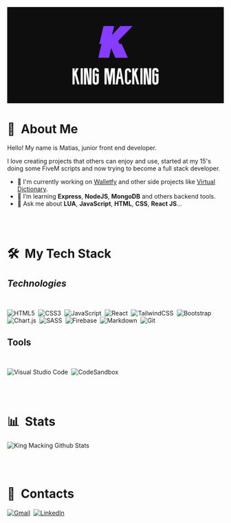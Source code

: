 <div align="center">
  <img src="https://raw.githubusercontent.com/KingMacking/kingmacking/0fbb6d718b65e200b651f59093ebb6a9183b4760/assets/svg/km-readme.svg" alt="Card header"/>
</div>

<div>

# 🧭 &nbsp;About Me
Hello! My name is Matias, junior front end developer.

I love creating projects that others can enjoy and use, started at my 15's doing some FiveM scripts and now trying to become a full stack developer.

- 🔭 I'm currently working on <a href="https://walletfyapp.netlify.app">Walletfy</a> and other side projects like <a href="https://virtualdictionary.netlify.app">Virtual Dictionary</a>.
- 🌱  I’m learning **Express**, **NodeJS**, **MongoDB** and others backend tools.
- 💬 Ask me about **LUA**, **JavaScript**, **HTML**, **CSS**, **React JS**...

<br>
<br>

</div>


<div>

# 🛠️ &nbsp;My Tech Stack

## *Technologies*
<br>

![HTML5](https://img.shields.io/badge/html5-%23E34F26.svg?style=for-the-badge&logo=html5&logoColor=white)&nbsp;
![CSS3](https://img.shields.io/badge/css3-%231572B6.svg?style=for-the-badge&logo=css3&logoColor=white)&nbsp;
![JavaScript](https://img.shields.io/badge/javascript-%23323330.svg?style=for-the-badge&logo=javascript&logoColor=%23F7DF1E)&nbsp;
![React](https://img.shields.io/badge/react-%2320232a.svg?style=for-the-badge&logo=react&logoColor=%2361DAFB)&nbsp;
![TailwindCSS](https://img.shields.io/badge/tailwindcss-%2338B2AC.svg?style=for-the-badge&logo=tailwind-css&logoColor=white)&nbsp;
![Bootstrap](https://img.shields.io/badge/bootstrap-%23563D7C.svg?style=for-the-badge&logo=bootstrap&logoColor=white)&nbsp;
![Chart.js](https://img.shields.io/badge/chart.js-F5788D.svg?style=for-the-badge&logo=chart.js&logoColor=white)&nbsp;
![SASS](https://img.shields.io/badge/SASS-hotpink.svg?style=for-the-badge&logo=SASS&logoColor=white)&nbsp;
![Firebase](https://img.shields.io/badge/Firebase-039BE5?style=for-the-badge&logo=Firebase&logoColor=white)&nbsp;
![Markdown](https://img.shields.io/badge/markdown-%23000000.svg?style=for-the-badge&logo=markdown&logoColor=white)&nbsp;
![Git](https://img.shields.io/badge/git-%23F05033.svg?style=for-the-badge&logo=git&logoColor=white)&nbsp;

## Tools
<br>

![Visual Studio Code](https://img.shields.io/badge/Visual%20Studio%20Code-0078d7.svg?style=for-the-badge&logo=visual-studio-code&logoColor=white)&nbsp;
![CodeSandbox](https://img.shields.io/badge/Codesandbox-040404?style=for-the-badge&logo=codesandbox&logoColor=DBDBDB)&nbsp;

<br>
<br>

</div>

<div>

# 📊 &nbsp;Stats

![King Macking Github Stats](https://github-readme-stats.vercel.app/api?username=KingMacking&theme=midnight-purple&show_icons=true&bg_color=171717&hide_border=true&count_private=true)

<br>
<br>

</div>

<div>

# 📮 &nbsp;Contacts

[![Gmail](https://img.shields.io/badge/Gmail-D14836?style=for-the-badge&logo=gmail&logoColor=white)](mailto:matiasatzoridev@gmail.com)&nbsp;
[![LinkedIn](https://img.shields.io/badge/linkedin-%230077B5.svg?style=for-the-badge&logo=linkedin&logoColor=white)](mailto:matiasatzoridev@gmail.com)&nbsp;
